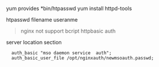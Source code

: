 yum provides \*bin/htpasswd
yum install  httpd-tools

htpasswd filename  useranme 

> nginx  not support bcript  httpbasic auth


server  location  section

```
  auth_basic "mso daemon service  auth";
  auth_basic_user_file /opt/nginxauth/newmsoauth.passwd;
```
